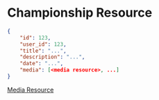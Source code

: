 # Championship Resource


```json
{
    "id": 123,
    "user_id": 123,
    "title": "...",
    "description": "...",
    "date": "...",
    "media": [<media resource>, ...]
}
```

[Media Resource](media.md)
